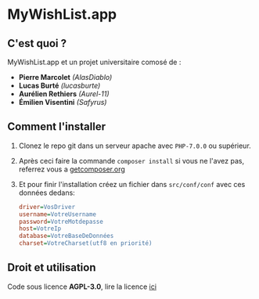 # MyWishList.app

## C'est quoi ?

MyWishList.app et un projet universitaire comosé de :
+ **Pierre Marcolet** *(AlasDiablo)*
+ **Lucas Burté** *(lucasburte)*
+ **Aurélien Rethiers** *(Aurel-11)*
+ **Émilien Visentini** *(Safyrus)*

## Comment l'installer

1) Clonez le repo git dans un serveur apache avec `PHP-7.0.0` ou supérieur.

2) Après ceci faire la commande `composer install` si vous ne l'avez pas, referrez vous a [getcomposer.org](https://getcomposer.org/)

3) Et pour finir l'installation créez un fichier dans `src/conf/conf` avec ces données dedans:
    ```ini
    driver=VosDriver
    username=VotreUsername
    password=VotreMotdepasse
    host=VotreIp
    database=VotreBaseDeDonnées
    charset=VotreCharset(utf8 en priorité)
    ```

## Droit et utilisation

Code sous licence **AGPL-3.0**, lire la licence [ici](https://github.com/AlasDiablo/php-project-2019/blob/master/LICENSE)